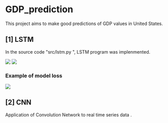 # GDP_prediction

This project aims to make good predictions of GDP values in United States.

## [1] LSTM
In the source code "src/lstm.py ", LSTM program was implenmented.


<image src="pics/lstm_system.png">


<image src="result/pictures/lstm/len5_neuron300_epoch1000_linear_activtion_fitting.png">


### Example of model loss

<image src="result/pictures/example_of_model_loss.png">

<!-- <image src="result/pictures/lstm/len5_neuron300_epoch1000_linear_activtion_pred.png"> -->

## [2] CNN
Application of Convolution Network to real time series data .
